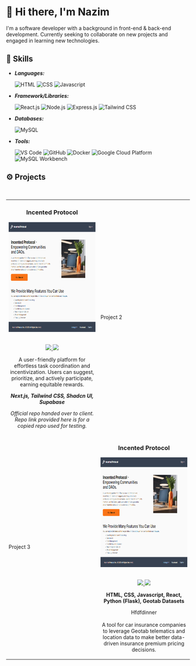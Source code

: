# 👋 Hi there, I'm Nazim

I'm a software developer with a background in front-end & back-end development.  Currently seeking to collaborate on new projects and engaged in learning new technologies. 

## 🧰 Skills

- ***Languages:*** </br>

  ![HTML](https://img.shields.io/badge/HTML5-E34F26?style=for-the-badge&logo=html5&logoColor=white)
  ![CSS](https://img.shields.io/badge/CSS3-1572B6?style=for-the-badge&logo=css3&logoColor=white)
  ![Javascript](https://img.shields.io/badge/JavaScript-323330?style=for-the-badge&logo=javascript&logoColor=F7DF1E)


- ***Framework/Libraries:*** </br>

  ![React.js](https://img.shields.io/badge/React-20232A?style=for-the-badge&logo=react&logoColor=61DAFB)
  ![Node.js](https://img.shields.io/badge/Node.js-43853D?style=for-the-badge&logo=node.js&logoColor=white)
  ![Express.js](https://img.shields.io/badge/Express.js-404D59?style=for-the-badge)
  ![Tailwind CSS](https://img.shields.io/badge/Tailwind_CSS-38B2AC?style=for-the-badge&logo=tailwind-css&logoColor=white)

- ***Databases:*** </br>

  ![MySQL](https://img.shields.io/badge/MySQL-00000F?style=for-the-badge&logo=mysql&logoColor=white)
  
- ***Tools:*** </br>

  ![VS Code](https://img.shields.io/badge/Visual_Studio_Code-0078D4?style=for-the-badge&logo=visual%20studio%20code&logoColor=white)
  ![GitHub](https://img.shields.io/badge/GitHub-100000?style=for-the-badge&logo=github&logoColor=white)
  ![Docker](https://img.shields.io/badge/docker-%230db7ed.svg?style=for-the-badge&logo=docker&logoColor=white)
  ![Google Cloud Platform](https://img.shields.io/badge/Google_Cloud-4285F4?style=for-the-badge&logo=google-cloud&logoColor=white)
  ![MySQL Workbench](https://img.shields.io/badge/MySQL_Workbench-005C84?style=for-the-badge&logo=mysql&logoColor=white)

## ⚙️ Projects

<div>
<table>

<tr>
	<td align="center"  width="50%">
	<h3>Incented Protocol</h3>
	<img src="Incented-Protocol.png" alt="Incented Protocol" width="400px" height="300px" />
	</br>
	</br>
 	<p>
	<a href="https://github.com/Wookie3/incented-protocol-test" target="_blank">
		<img src="https://img.shields.io/badge/Repo-lightgrey?style=for-the-badge&logo=github"/>
	</a>  
	<a href="https://incented-protocol.vercel.app/">
        	<img src="https://img.shields.io/badge/Live-lightgrey?style=for-the-badge&color=0892d0"/>
	</a>
	</p>
	<p>
	A user-friendly platform for effortless task coordination and incentivization. Users can suggest, prioritize, and actively participate, earning equitable rewards.
	</p>
	<p>
	<strong><i>Next.js, Tailwind CSS, Shadcn UI, Supabase</i></strong>
	</p>
	<p>
	<i>Official repo handed over to client.  Repo link provided here is for a copied repo used for testing. </i>
	</p>
	</td>
 	</br>
	<td>
	Project 2
	</td>
</tr>

<tr>

<td>
	Project 3
</td>
<td>
				<h3 align="center">Incented Protocol</h3>
				<div align="center">  
					<a href='https://devpost.com/software/surely-insured' >
						<img src="Incented-Protocol.png" alt="Incented Protocol" width="400px" height="300px" />
					</a>
					<br>
					<br>
					<p>
						<a href="https://github.com/Wookie3/incented-protocol-test" target="_blank">
							<img src="https://img.shields.io/badge/Repo-lightgrey?style=for-the-badge&logo=github"/>
						</a>  
						<a href="https://incented-protocol.vercel.app/">
              <img src="https://img.shields.io/badge/Live-lightgrey?style=for-the-badge&color=0892d0"/>
						</a>
					</p>
					<p><strong>HTML, CSS, Javascript, React, Python (Flask), Geotab Datasets</strong></p>
          <p>
            Hfdfdinner <br><br>A tool for car insurance companies to leverage Geotab telematics and location data to make better data-driven insurance premium pricing decisions.
					</p>
				</div>
			</td>
  
</tr>



  
</table>


  
</div>


<!--
**nbacc12/nbacc12** is a ✨ _special_ ✨ repository because its `README.md` (this file) appears on your GitHub profile.

Here are some ideas to get you started:

- 🔭 I’m currently working on ...
- 🌱 I’m currently learning ...
- 👯 I’m looking to collaborate on ...
- 🤔 I’m looking for help with ...
- 💬 Ask me about ...
- 📫 How to reach me: ...
- 😄 Pronouns: ...
- ⚡ Fun fact: ...
-->
